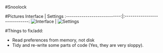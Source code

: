 #Snoolock

#Pictures
Interface                     | Settings 
:----------------------------:|:-----------------------------:
![Interface](http://i.imgur.com/U1ckr6B.png)  | ![Settings](http://i.imgur.com/miCGg1r.png)

#Things to fix/add:
- Read preferences from memory, not disk
- Tidy and re-write some parts of code (Yes, they are very sloppy).